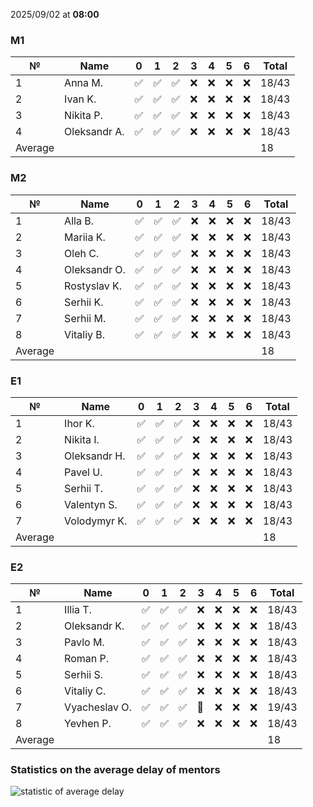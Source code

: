 2025/09/02 at **08:00**
### M1
|№|Name|0|1|2|3|4|5|6|Total|
|-----|-----|-----|-----|-----|-----|-----|-----|-----|-----|
|1|Anna M.|✅|✅|✅|❌|❌|❌|❌|18/43|
|2|Ivan K.|✅|✅|✅|❌|❌|❌|❌|18/43|
|3|Nikita P.|✅|✅|✅|❌|❌|❌|❌|18/43|
|4|Oleksandr A.|✅|✅|✅|❌|❌|❌|❌|18/43|
|Average|||||||||18|
### M2
|№|Name|0|1|2|3|4|5|6|Total|
|-----|-----|-----|-----|-----|-----|-----|-----|-----|-----|
|1|Alla B.|✅|✅|✅|❌|❌|❌|❌|18/43|
|2|Mariia K.|✅|✅|✅|❌|❌|❌|❌|18/43|
|3|Oleh C.|✅|✅|✅|❌|❌|❌|❌|18/43|
|4|Oleksandr O.|✅|✅|✅|❌|❌|❌|❌|18/43|
|5|Rostyslav K.|✅|✅|✅|❌|❌|❌|❌|18/43|
|6|Serhii K.|✅|✅|✅|❌|❌|❌|❌|18/43|
|7|Serhii M.|✅|✅|✅|❌|❌|❌|❌|18/43|
|8|Vitaliy B.|✅|✅|✅|❌|❌|❌|❌|18/43|
|Average|||||||||18|
### E1
|№|Name|0|1|2|3|4|5|6|Total|
|-----|-----|-----|-----|-----|-----|-----|-----|-----|-----|
|1|Ihor K.|✅|✅|✅|❌|❌|❌|❌|18/43|
|2|Nikita I.|✅|✅|✅|❌|❌|❌|❌|18/43|
|3|Oleksandr H.|✅|✅|✅|❌|❌|❌|❌|18/43|
|4|Pavel U.|✅|✅|✅|❌|❌|❌|❌|18/43|
|5|Serhii T.|✅|✅|✅|❌|❌|❌|❌|18/43|
|6|Valentyn S.|✅|✅|✅|❌|❌|❌|❌|18/43|
|7|Volodymyr K.|✅|✅|✅|❌|❌|❌|❌|18/43|
|Average|||||||||18|
### E2
|№|Name|0|1|2|3|4|5|6|Total|
|-----|-----|-----|-----|-----|-----|-----|-----|-----|-----|
|1|Illia T.|✅|✅|✅|❌|❌|❌|❌|18/43|
|2|Oleksandr K.|✅|✅|✅|❌|❌|❌|❌|18/43|
|3|Pavlo M.|✅|✅|✅|❌|❌|❌|❌|18/43|
|4|Roman P.|✅|✅|✅|❌|❌|❌|❌|18/43|
|5|Serhii S.|✅|✅|✅|❌|❌|❌|❌|18/43|
|6|Vitaliy C.|✅|✅|✅|❌|❌|❌|❌|18/43|
|7|Vyacheslav O.|✅|✅|✅|🔄|❌|❌|❌|19/43|
|8|Yevhen P.|✅|✅|✅|❌|❌|❌|❌|18/43|
|Average|||||||||18|

### Statistics on the average delay of mentors
![statistic of average delay](https://docs.google.com/spreadsheets/d/e/2PACX-1vTRGxaJWiz7gJtvcjwtHPyyd5ju-BPGGEvp5XTIwGS92XWrY8xHYajrexYFqIVDSJIX7LGb8XaB6X3S/pubchart?oid=1439917493&format=image)
